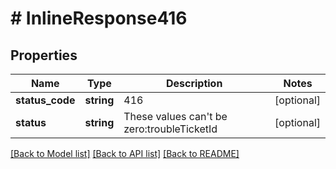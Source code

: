 # # InlineResponse416

## Properties

Name | Type | Description | Notes
------------ | ------------- | ------------- | -------------
**status_code** | **string** | 416 | [optional]
**status** | **string** | These values can&#39;t be zero:troubleTicketId | [optional]

[[Back to Model list]](../../README.md#models) [[Back to API list]](../../README.md#endpoints) [[Back to README]](../../README.md)
